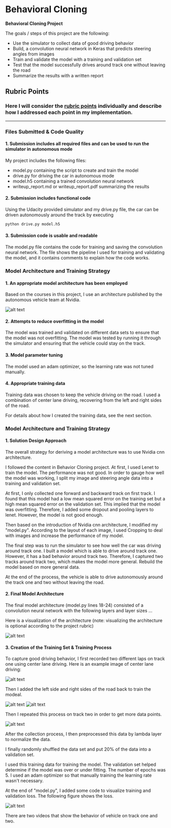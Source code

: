 # **Behavioral Cloning** 

**Behavioral Cloning Project**

The goals / steps of this project are the following:
* Use the simulator to collect data of good driving behavior
* Build, a convolution neural network in Keras that predicts steering angles from images
* Train and validate the model with a training and validation set
* Test that the model successfully drives around track one without leaving the road
* Summarize the results with a written report


[//]: # (Image References)

[image1]: ./images/cnn_architecture.png "CNN Architecture"
[image2]: ./images/final_architecture.png "Final Architecture"
[image3]: ./images/center.jpg "Center"
[image4]: ./images/left.jpg "Left"
[image5]: ./images/right.jpg "Right"
[image6]: ./images/center_track_two.jpg "Center Track Two"
[image7]: ./images/model.png "Loss"

## Rubric Points
### Here I will consider the [rubric points](https://review.udacity.com/#!/rubrics/432/view) individually and describe how I addressed each point in my implementation.  

---
### Files Submitted & Code Quality

#### 1. Submission includes all required files and can be used to run the simulator in autonomous mode

My project includes the following files:
* model.py containing the script to create and train the model
* drive.py for driving the car in autonomous mode
* model.h5 containing a trained convolution neural network 
* writeup_report.md or writeup_report.pdf summarizing the results

#### 2. Submission includes functional code
Using the Udacity provided simulator and my drive.py file, the car can be driven autonomously around the track by executing 
```sh
python drive.py model.h5
```

#### 3. Submission code is usable and readable

The model.py file contains the code for training and saving the convolution neural network. The file shows the pipeline I used for training and validating the model, and it contains comments to explain how the code works.

### Model Architecture and Training Strategy

#### 1. An appropriate model architecture has been employed

Based on the courses in this project, I use an architecture published by the autonomous vehicle team at Nvidia. 

![alt text][image1]

#### 2. Attempts to reduce overfitting in the model

The model was trained and validated on different data sets to ensure that the model was not overfitting. The model was tested by running it through the simulator and ensuring that the vehicle could stay on the track.

#### 3. Model parameter tuning

The model used an adam optimizer, so the learning rate was not tuned manually.

#### 4. Appropriate training data

Training data was chosen to keep the vehicle driving on the road. I used a combination of center lane driving, recovering from the left and right sides of the road.

For details about how I created the training data, see the next section. 

### Model Architecture and Training Strategy

#### 1. Solution Design Approach

The overall strategy for deriving a model architecture was to use Nvidia cnn architecture.

I followed the content in Behavior Cloning project. At first, I used Lenet to train the model. The performance was not good. In order to gauge how well the model was working, I split my image and steering angle data into a training and validation set. 

At first, I only collected one forward and backward track on first track. I found that this model had a low mean squared error on the training set but a high mean squared error on the validation set. This implied that the model was overfitting. Therefore, I added some dropout and pooling layers to lenet. However, the model is not good enough.

Then based on the introduction of Nvidia cnn architecture, I modified my "model.py". According to the layout of each image, I used Cropping to deal with images and increase the performance of my model.

The final step was to run the simulator to see how well the car was driving around track one. I built a model which is able to drive around track one. However, it has a bad behavior around track two. Therefore, I captured two tracks around track two, which makes the model more general. Rebuild the model based on more general data.

At the end of the process, the vehicle is able to drive autonomously around the track one and two without leaving the road.

#### 2. Final Model Architecture

The final model architecture (model.py lines 18-24) consisted of a convolution neural network with the following layers and layer sizes ...

Here is a visualization of the architecture (note: visualizing the architecture is optional according to the project rubric)

![alt text][image2]

#### 3. Creation of the Training Set & Training Process

To capture good driving behavior, I first recorded two different laps on track one using center lane driving. Here is an example image of center lane driving:

![alt text][image3]

Then I added  the left side and right sides of the road back to train the modeal. 

![alt text][image4]
![alt text][image5]

Then I repeated this process on track two in order to get more data points.

![alt text][image6]

After the collection process, I then preprocessed this data by lambda layer to normalize the data.

I finally randomly shuffled the data set and put 20% of the data into a validation set. 

I used this training data for training the model. The validation set helped determine if the model was over or under fitting. The number of epochs was 5. I used an adam optimizer so that manually training the learning rate wasn't necessary.

At the end of "model.py", I added some code to visualize training and validation loss. The following figure shows the loss.

![alt text][image7]

There are two videos that show the behavior of vehicle on track one and two.

